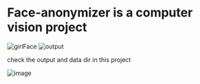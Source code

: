 # Face-anonymizer is a computer vision project

<!-- ABOUT THE PROJECT -->

<!-- On Image mode: -->
![girlFace](https://user-images.githubusercontent.com/56123892/236707782-2f4a0829-8ff3-474b-b779-6edc24a822aa.jpg)
![output](https://user-images.githubusercontent.com/56123892/236707889-8a73182d-d8e8-41a3-857e-0aa3f6523c6b.jpg)

<!-- On Video mode: -->
check the output and data dir in this project

<!-- On Webcam mode: -->
![image](https://user-images.githubusercontent.com/56123892/236717631-d50a2a1e-b8f9-430a-b78b-e722e288e95d.png)


